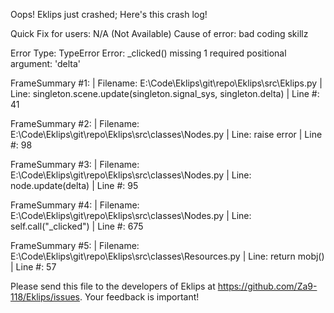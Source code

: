 Oops! Eklips just crashed;
Here's this crash log!

Quick Fix for users: N/A (Not Available)
Cause of error: bad coding skillz

Error Type: TypeError
Error: _clicked() missing 1 required positional argument: 'delta'

FrameSummary #1:
  | Filename: E:\Code\Eklips\git\repo\Eklips\src\Eklips.py
  | Line: singleton.scene.update(singleton.signal_sys, singleton.delta)
  | Line #: 41

FrameSummary #2:
  | Filename: E:\Code\Eklips\git\repo\Eklips\src\classes\Nodes.py
  | Line: raise error
  | Line #: 98

FrameSummary #3:
  | Filename: E:\Code\Eklips\git\repo\Eklips\src\classes\Nodes.py
  | Line: node.update(delta)
  | Line #: 95

FrameSummary #4:
  | Filename: E:\Code\Eklips\git\repo\Eklips\src\classes\Nodes.py
  | Line: self.call("_clicked")
  | Line #: 675

FrameSummary #5:
  | Filename: E:\Code\Eklips\git\repo\Eklips\src\classes\Resources.py
  | Line: return mobj()
  | Line #: 57


Please send this file to the developers of Eklips at https://github.com/Za9-118/Eklips/issues. 
Your feedback is important!